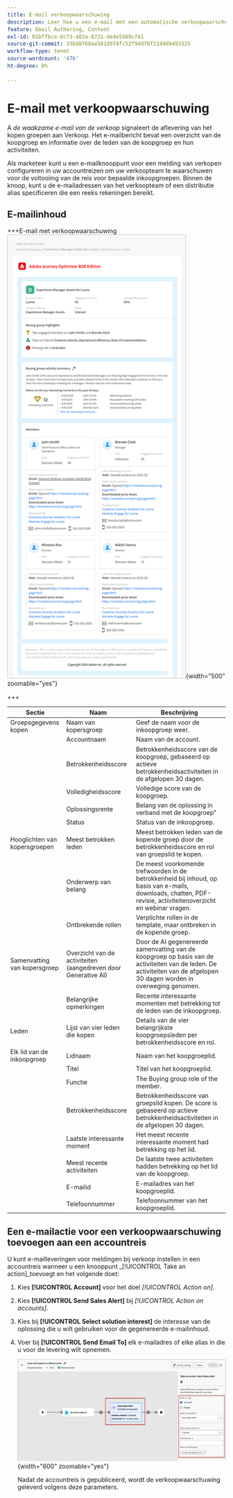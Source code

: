 ```yaml
---
title: E-mail verkoopwaarschuwing
description: Leer hoe u een e-mail met een automatische verkoopwaarschuwing opneemt in uw accountreizen.
feature: Email Authoring, Content
exl-id: 01bffbce-6c73-483a-8731-de4e5569cf61
source-git-commit: 33bd8f68ae581d974fc52f94df6f2249d9493325
workflow-type: tm+mt
source-wordcount: '476'
ht-degree: 0%

---
```


# E-mail met verkoopwaarschuwing

A _de waakzame e-mail van de verkoop_ signaleert de aflevering van het kopen groepen aan Verkoop. Het e-mailbericht bevat een overzicht van de koopgroep en informatie over de leden van de koopgroep en hun activiteiten.

Als marketeer kunt u een e-mailknooppunt voor een melding van verkopen configureren in uw accountreizen om uw verkoopteam te waarschuwen voor de voltooiing van de reis voor bepaalde inkoopgroepen. Binnen de knoop, kunt u de e-mailadressen van het verkoopteam of een distributie alias specificeren die een reeks rekeningen bereikt.

## E-mailinhoud

+++E-mail met verkoopwaarschuwing
![ Voorbeeld van een e-mail van het verkoopalarm gebruikend het standaardmalplaatje ](./assets/sales-alert-email-example.png){width="500" zoomable="yes"}

+++

| Sectie | Naam | Beschrijving |
| - | ---- | ----------- |
| Groepsgegevens kopen | Naam van kopersgroep | Geef de naam voor de inkoopgroep weer. |
|   | Accountnaam | Naam van de account. |
|   | Betrokkenheidsscore | Betrokkenheidsscore van de koopgroep, gebaseerd op actieve betrokkenheidsactiviteiten in de afgelopen 30 dagen. |
|   | Volledigheidsscore | Volledige score van de koopgroep. |
|   | Oplossingsrente | Belang van de oplossing in verband met de koopgroep&quot; |
|   | Status | Status van de inkoopgroep. |
| Hooglichten van kopersgroepen | Meest betrokken leden | Meest betrokken leden van de kopende groep door de betrokkenheidsscore en rol van groepslid te kopen. |
|   | Onderwerp van belang | De meest voorkomende trefwoorden in de betrokkenheid bij inhoud, op basis van e-mails, downloads, chatten, PDF-revisie, activiteitenoverzicht en webinar vragen. |
|   | Ontbrekende rollen | Verplichte rollen in de template, maar ontbreken in de kopende groep. |
| Samenvatting van kopersgroep | Overzicht van de activiteiten (aangedreven door Generative AI) | Door de AI gegenereerde samenvatting van de koopgroep op basis van de activiteiten van de leden. De activiteiten van de afgelopen 30 dagen worden in overweging genomen. |
|   | Belangrijke opmerkingen | Recente interessante momenten met betrekking tot de leden van de inkoopgroep. |
| Leden | Lijst van vier leden die kopen | Details van de vier belangrijkste koopgroepsleden per betrokkenheidsscore en rol. |
| Elk lid van de inkoopgroep | Lidnaam | Naam van het koopgroeplid. |
|   | Titel | Titel van het koopgroeplid. |
|   | Functie | The Buying group role of the member. |
|   | Betrokkenheidsscore | Betrokkenheidsscore van groepslid kopen. De score is gebaseerd op actieve betrokkenheidsactiviteiten in de afgelopen 30 dagen. |
|   | Laatste interessante moment | Het meest recente interessante moment had betrekking op het lid. |
|   | Meest recente activiteiten | De laatste twee activiteiten hadden betrekking op het lid van de koopgroep. |
|   | E-mailid | E-mailadres van het koopgroeplid. |
|   | Telefoonnummer | Telefoonnummer van het koopgroeplid. |

## Een e-mailactie voor een verkoopwaarschuwing toevoegen aan een accountreis

U kunt e-mailleveringen voor meldingen bij verkoop instellen in een accountreis wanneer u een knooppunt _[!UICONTROL Take an action]_toevoegt en het volgende doet:

1. Kies **[!UICONTROL Account]** voor het doel _[!UICONTROL Action on]_.

1. Kies **[!UICONTROL Send Sales Alert]** bij _[!UICONTROL Action on accounts]_.

1. Kies bij **[!UICONTROL Select solution interest]** de interesse van de oplossing die u wilt gebruiken voor de gegenereerde e-mailinhoud.

1. Voer bij **[!UICONTROL Send Email To]** elk e-mailadres of elke alias in die u voor de levering wilt opnemen.

   ![ creeer nieuwe e-maildialoog ](assets/sales-alert-email-journey-node.png){width="600" zoomable="yes"}

   Nadat de accountreis is gepubliceerd, wordt de verkoopwaarschuwing geleverd volgens deze parameters.
